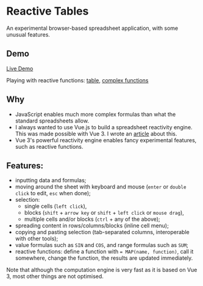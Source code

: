 # Reactive Tables
An experimental browser-based spreadsheet application, with some unusual features.

## Demo

[Live Demo](https://luka.doublebuffer.net/o/reactive_tables/)

Playing with reactive functions: [table](https://www.youtube.com/watch?v=6iThXbloqz0), [complex functions](https://www.youtube.com/watch?v=NGcDIkKlBUs)


## Why

- JavaScript enables much more complex formulas than what the standard spreadsheets allow.
- I always wanted to use Vue.js to build a spreadsheet reactivity engine. This was made possible with Vue 3. I wrote an [article](https://www.toptal.com/vue-js/on-demand-reactivity-vue-3) about this.
- Vue 3's powerful reactivity engine enables fancy experimental features, such as reactive functions.

## Features:
 - inputting data and formulas;
 - moving around the sheet with keyboard and mouse (`enter` or `double click` to edit, `esc` when done);
 - selection: 
    - single cells (`left click`), 
    - blocks (`shift` + `arrow key` or `shift` + `left click` or `mouse drag`),
    - multiple cells and/or blocks (`ctrl` + any of the above);
 - spreading content in rows/columns/blocks (inline cell menu);
 - copying and pasting selection (tab-separated columns, interoperable with other tools);
 - value formulas such as `SIN` and `COS`, and range formulas such as `SUM`;
 - reactive functions: define a function with `= MAP(name, function)`, call it somewhere, change the function, the results are updated immediately.

Note that although the computation engine is very fast as it is based on Vue 3, most other things are not optimised. 